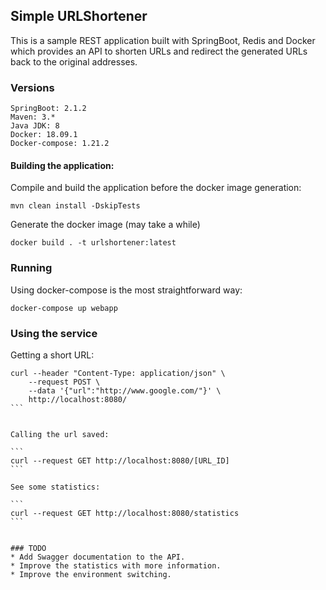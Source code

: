 ## Simple URLShortener
This is a sample REST application built with SpringBoot, Redis and Docker which provides
an API to shorten URLs and redirect the generated URLs back to the original addresses.

### Versions
```
SpringBoot: 2.1.2
Maven: 3.*
Java JDK: 8
Docker: 18.09.1
Docker-compose: 1.21.2
```

#### Building the application:
Compile and build the application before the docker image generation:

```
mvn clean install -DskipTests
```

Generate the docker image (may take a while)

```
docker build . -t urlshortener:latest
```

### Running
Using docker-compose is the most straightforward way:

```
docker-compose up webapp
```

### Using the service

Getting a short URL:

````
curl --header "Content-Type: application/json" \
    --request POST \
    --data '{"url":"http://www.google.com/"}' \      
    http://localhost:8080/  
```


Calling the url saved:

``` 
curl --request GET http://localhost:8080/[URL_ID]
```

See some statistics:

``` 
curl --request GET http://localhost:8080/statistics
```


### TODO
* Add Swagger documentation to the API.
* Improve the statistics with more information.
* Improve the environment switching.
